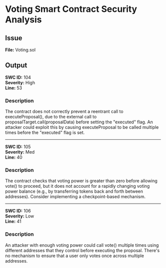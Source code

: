 # Voting Smart Contract Security Analysis

## Issue
**File:** Voting.sol


## Output

**SWC ID:** 104  
**Severity:** High  
**Line:** 53

### Description
The contract does not correctly prevent a reentrant call to executeProposal(), due to the external call to proposalTarget.call(proposalData) before setting the "executed" flag. An attacker could exploit this by causing executeProposal to be called multiple times before the "executed" flag is set.


---
 
**SWC ID:** 105  
**Severity:** Med  
**Line:** 40

### Description
The contract checks that voting power is greater than zero before allowing vote() to proceed, but it does not account for a rapidly changing voting power balance (e.g., by transferring tokens back and forth between addresses). Consider implementing a checkpoint-based mechanism.


---

**SWC ID:** 106  
**Severity:** Low  
**Line:** 41

### Description
An attacker with enough voting power could call vote() multiple times using different addresses that they control before executing the proposal. There's no mechanism to ensure that a user only votes once across multiple addresses.

